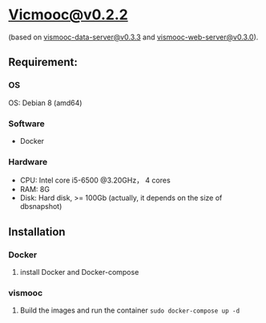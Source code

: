 # Vicmooc@v0.2.2

(based on [vismooc-data-server@v0.3.3](https://github.com/HKUST-VISLab/vismooc-data-server/releases/tag/v0.3.3) and [vismooc-web-server@v0.3.0](https://github.com/HKUST-VISLab/vismooc-web-server/releases/tag/v0.3.0)).

## Requirement:

### OS
OS: Debian 8 (amd64)

### Software
- Docker

### Hardware
- CPU: Intel core i5-6500 @3.20GHz， 4 cores
- RAM: 8G
- Disk: Hard disk, >= 100Gb (actually, it depends on the size of dbsnapshot)

## Installation

### Docker
1. install Docker and Docker-compose

### vismooc
1. Build the images and run the container `sudo docker-compose up -d`
